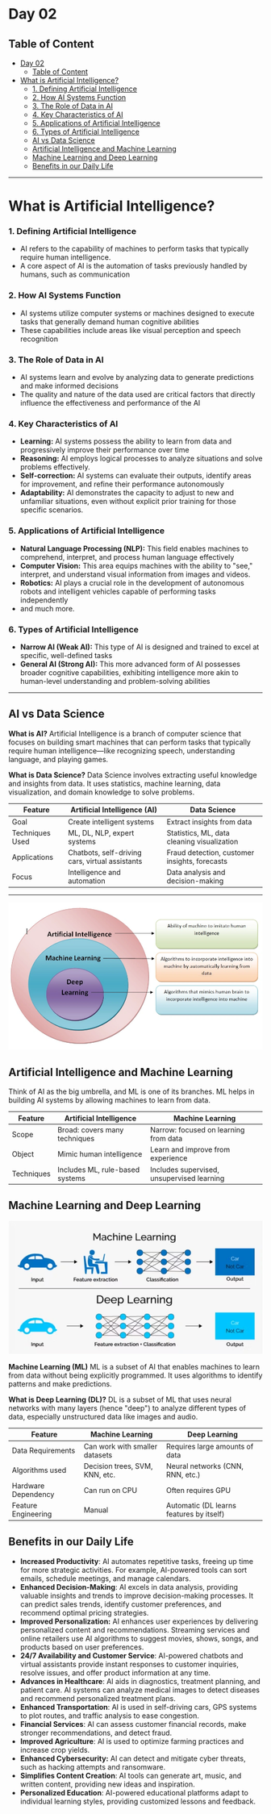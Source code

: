 # Day 02 
## Table of Content

- [Day 02](#day-02)
  - [Table of Content](#table-of-content)
- [What is Artificial Intelligence?](#what-is-artificial-intelligence)
    - [1. Defining Artificial Intelligence](#1-defining-artificial-intelligence)
    - [2. How AI Systems Function](#2-how-ai-systems-function)
    - [3. The Role of Data in AI](#3-the-role-of-data-in-ai)
    - [4. Key Characteristics of AI](#4-key-characteristics-of-ai)
    - [5. Applications of Artificial Intelligence](#5-applications-of-artificial-intelligence)
    - [6. Types of Artificial Intelligence](#6-types-of-artificial-intelligence)
  - [AI vs Data Science](#ai-vs-data-science)
  - [Artificial Intelligence and  Machine Learning](#artificial-intelligence-and--machine-learning)
  - [Machine Learning and Deep Learning](#machine-learning-and-deep-learning)
  - [Benefits in our Daily Life](#benefits-in-our-daily-life)



----

# What is Artificial Intelligence?

### 1. Defining Artificial Intelligence

* AI refers to the capability of machines to perform tasks that typically require human intelligence.
* A core aspect of AI is the automation of tasks previously handled by humans, such as communication

### 2. How AI Systems Function

* AI systems utilize computer systems or machines designed to execute tasks that generally demand human cognitive abilities 
* These capabilities include areas like visual perception and speech recognition 

### 3. The Role of Data in AI

* AI systems learn and evolve by analyzing data to generate predictions and make informed decisions 
* The quality and nature of the data used are critical factors that directly influence the effectiveness and performance of the AI

### 4. Key Characteristics of AI

* **Learning:** AI systems possess the ability to learn from data and progressively improve their performance over time
* **Reasoning:** AI employs logical processes to analyze situations and solve problems effectively.
* **Self-correction:** AI systems can evaluate their outputs, identify areas for improvement, and refine their performance autonomously
* **Adaptability:** AI demonstrates the capacity to adjust to new and unfamiliar situations, even without explicit prior training for those specific scenarios.
  
### 5. Applications of Artificial Intelligence

* **Natural Language Processing (NLP):** This field enables machines to comprehend, interpret, and process human language effectively
* **Computer Vision:** This area equips machines with the ability to "see," interpret, and understand visual information from images and videos. 
* **Robotics:** AI plays a crucial role in the development of autonomous robots and intelligent vehicles capable of performing tasks independently 
* and much more. 

### 6. Types of Artificial Intelligence

* **Narrow AI (Weak AI):** This type of AI is designed and trained to excel at specific, well-defined tasks 
* **General AI (Strong AI):** This more advanced form of AI possesses broader cognitive capabilities, exhibiting intelligence more akin to human-level understanding and problem-solving abilities 

----

## AI vs Data Science

**What is AI?**
Artificial Intelligence is a branch of computer science that focuses on building smart machines that can perform tasks that typically require human intelligence—like recognizing speech, understanding language, and playing games.

**What is Data Science?**
Data Science involves extracting useful knowledge and insights from data. It uses statistics, machine learning, data visualization, and domain knowledge to solve problems.


Feature| Artificial Intelligence (AI)| Data Science 
---------|----------|---------
 Goal | Create intelligent systems | Extract insights from data
 Techniques Used | ML, DL, NLP, expert systems | Statistics, ML, data cleaning visualization
 Applications | Chatbots, self-driving cars, virtual assistants | Fraud detection, customer insights, forecasts
 Focus | Intelligence and automation | Data analysis and decision-making

 ---

![alt text](./Images/image.png)

## Artificial Intelligence and  Machine Learning
Think of AI as the big umbrella, and ML is one of its branches. ML helps in building AI systems by allowing machines to learn from data.


Feature | Artificial Intelligence | Machine Learning 
---------|----------|---------
 Scope | Broad: covers many techniques | Narrow: focused on learning from data
 Object | Mimic human intelligence | Learn and improve from experience
 Techniques | Includes ML, rule-based systems | Includes supervised, unsupervised learning


## Machine Learning and Deep Learning 
 ![alt text](./Images/image-1.png)

**Machine Learning (ML)**
ML is a subset of AI that enables machines to learn from data without being explicitly programmed. It uses algorithms to identify patterns and make predictions.

**What is Deep Learning (DL)?**
DL is a subset of ML that uses neural networks with many layers (hence "deep") to analyze different types of data, especially unstructured data like images and audio.

Feature |  Machine Learning | Deep Learning 
---------|----------|---------
Data Requirements | Can work with smaller datasets | Requires large amounts of data
Algorithms used |Decision trees, SVM, KNN, etc.  | Neural networks (CNN, RNN, etc.)
Hardware Dependency |Can run on CPU | Often requires GPU
Feature Engineering | Manual | Automatic (DL learns features by itself)


## Benefits in our Daily Life 
* **Increased Productivity**: AI automates repetitive tasks, freeing up time for more strategic activities. For example, AI-powered tools can sort emails, schedule meetings, and manage calendars.
* **Enhanced Decision-Making**: AI excels in data analysis, providing valuable insights and trends to improve decision-making processes. It can predict sales trends, identify customer preferences, and recommend optimal pricing strategies.
* **Improved Personalization:** AI enhances user experiences by delivering personalized content and recommendations. Streaming services and online retailers use AI algorithms to suggest movies, shows, songs, and products based on user preferences.
* **24/7 Availability and Customer Service**: AI-powered chatbots and virtual assistants provide instant responses to customer inquiries, resolve issues, and offer product information at any time.
* **Advances in Healthcare**: AI aids in diagnostics, treatment planning, and patient care. AI systems can analyze medical images to detect diseases and recommend personalized treatment plans.
* **Enhanced Transportation**: AI is used in self-driving cars, GPS systems to plot routes, and traffic analysis to ease congestion.
* **Financial Services**: AI can assess customer financial records, make stronger recommendations, and detect fraud.
* **Improved Agriculture**: AI is used to optimize farming practices and increase crop yields.
* **Enhanced Cybersecurity:** AI can detect and mitigate cyber threats, such as hacking attempts and ransomware.
* **Simplifies Content Creation**: AI tools can generate art, music, and written content, providing new ideas and inspiration.
* **Personalized Education**: AI-powered educational platforms adapt to individual learning styles, providing customized lessons and feedback.